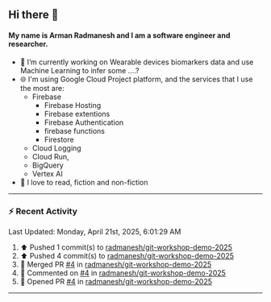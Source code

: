 ## Hi there 👋

#### My name is Arman Radmanesh and I am a software engineer and researcher.

- 🔭 I’m currently working on Wearable devices biomarkers data and use Machine Learning to infer some ....?
- 🌐 I'm using Google Cloud Project platform, and the services that I use the most are:
  - Firebase
     - Firebase Hosting
     - Firebase extentions 
     - Firebase Authentication
     - firebase functions
     - Firestore
  - Cloud Logging
  - Cloud Run,
  - BigQuery
  - Vertex AI
- 📖 I love to read, fiction and non-fiction

---

### :zap: Recent Activity

<!--START_SECTION:activity-->
<!--END_SECTION:activity-->

<!--RECENT_ACTIVITY:last_update-->
Last Updated: Monday, April 21st, 2025, 6:01:29 AM
<!--RECENT_ACTIVITY:last_update_end-->

<!--RECENT_ACTIVITY:start-->
1. ⬆️ Pushed 1 commit(s) to [radmanesh/git-workshop-demo-2025](https://github.com/radmanesh/git-workshop-demo-2025)
2. ⬆️ Pushed 4 commit(s) to [radmanesh/git-workshop-demo-2025](https://github.com/radmanesh/git-workshop-demo-2025)
3. 🎉 Merged PR [#4](https://github.com/radmanesh/git-workshop-demo-2025/pull/4) in [radmanesh/git-workshop-demo-2025](https://github.com/radmanesh/git-workshop-demo-2025)
4. 💬 Commented on [#4](https://github.com/radmanesh/git-workshop-demo-2025/pull/4#issuecomment-2817601264) in [radmanesh/git-workshop-demo-2025](https://github.com/radmanesh/git-workshop-demo-2025)
5. 💪 Opened PR [#4](https://github.com/radmanesh/git-workshop-demo-2025/pull/4) in [radmanesh/git-workshop-demo-2025](https://github.com/radmanesh/git-workshop-demo-2025)
<!--RECENT_ACTIVITY:end-->

---

<!--
**radmanesh/radmanesh** is a ✨ _special_ ✨ repository because its `README.md` (this file) appears on your GitHub profile.

Here are some ideas to get you started:

- 🔭 I’m currently working on ...
- 🌱 I’m currently learning ...
- 👯 I’m looking to collaborate on ...
- 🤔 I’m looking for help with ...
- 💬 Ask me about ...
- 📫 How to reach me: ...
- 😄 Pronouns: ...
- ⚡ Fun fact: ...
-->
